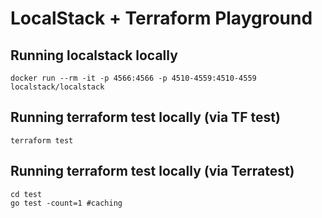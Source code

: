 # LocalStack + Terraform Playground

## Running localstack locally
```
docker run --rm -it -p 4566:4566 -p 4510-4559:4510-4559 localstack/localstack
```

## Running terraform test locally (via TF test)
```
terraform test
```

## Running terraform test locally (via Terratest)
```
cd test
go test -count=1 #caching
```
